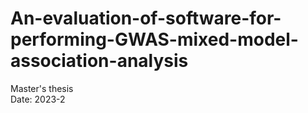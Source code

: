 # An-evaluation-of-software-for-performing-GWAS-mixed-model-association-analysis
Master's thesis   
Date: 2023-2   

